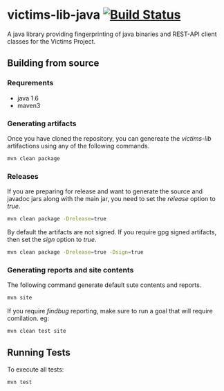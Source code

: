 victims-lib-java [![Build Status](https://travis-ci.org/victims/victims-lib-java.png)](https://travis-ci.org/victims/victims-lib-java)
================

A java library providing fingerprinting of java binaries and REST-API client classes for the Victims Project.

## Building from source
### Requrements
* java 1.6
* maven3

### Generating artifacts
Once you have cloned the repository, you can genereate the _victims-lib_ artifactions using any of the following commands.
```sh
mvn clean package
```

### Releases
If you are preparing for release and want to generate the source and javadoc jars along with the main jar, you need to set the _release_ option to _true_.
```sh
mvn clean package -Drelease=true
```

By default the artifacts are not signed. If you require gpg signed artifacts, then set the _sign_ option to _true_.
```sh
mvn clean package -Drelease=true -Dsign=true
```

### Generating reports and site contents
The following command generate default sute contents and reports.
```sh
mvn site
```

If you require _findbug_ reporting, make sure to run a goal that will require comilation. eg:
```sh
mvn clean test site
```

## Running Tests
To execute all tests:
```sh
mvn test
```
